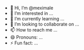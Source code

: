 - 👋 Hi, I’m @meximale
- 👀 I’m interested in ...
- 🌱 I’m currently learning ...
- 💞️ I’m looking to collaborate on ...
- 📫 How to reach me ...
- 😄 Pronouns: ...
- ⚡ Fun fact: ...

<!---
meximale/meximale is a ✨ special ✨ repository because its `README.md` (this file) appears on your GitHub profile.
You can click the Preview link to take a look at your changes.
--->
